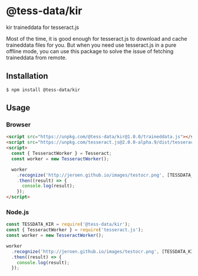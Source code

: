 # @tess-data/kir

kir traineddata for tesseract.js

Most of the time, it is good enough for tesseract.js to download and cache traineddata files for you.
But when you need use tesseract.js in a pure offline mode, you can use this package to solve the issue of fetching traineddata from remote.

## Installation

```
$ npm install @tess-data/kir
```

## Usage

### Browser

```html
<script src="https://unpkg.com/@tess-data/kir@1.0.0/traineddata.js"></script>
<script src="https://unpkg.com/tesseract.js@2.0.0-alpha.9/dist/tesseract.min.js"></script>
<script>
  const { TesseractWorker } = Tesseract;
  const worker = new TesseractWorker();

  worker
    .recognize('http://jeroen.github.io/images/testocr.png', [TESSDATA_KIR])
    .then((result) => {
      console.log(result);
    });
</script>
```

### Node.js

```javascript
const TESSDATA_KIR = require('@tess-data/kir');
const { TesseractWorker } = require('tesseract.js');
const worker = new TesseractWorker();

worker
  .recognize('http://jeroen.github.io/images/testocr.png', [TESSDATA_KIR])
  .then((result) => {
    console.log(result);
  });
```
